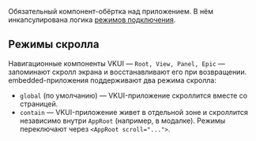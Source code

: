 Обязательный компонент-обёртка над приложением. В нём инкапсулирована логика [режимов подключения](https://inomdzhon.github.io/test-action-for-forked-rep/#/Modes).

## Режимы скролла

Навигационные компоненты VKUI — `Root, View, Panel, Epic` — запоминают скролл экрана и восстанавливают его при возвращении. embedded-приложения поддерживают два режима скролла:

- `global` (по умолчанию) — VKUI-приложение скроллится вместе со страницей.
- `contain` — VKUI-приложение живет в отдельной зоне и скроллится независимо внутри `AppRoot` (например, в модалке).
  Режимы переключают через `<AppRoot scroll="...">`.
